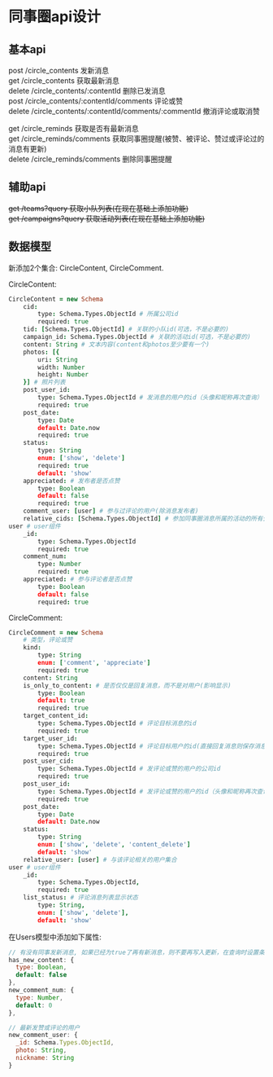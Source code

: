 # 同事圈api设计
## 基本api
post /circle_contents 发新消息  
get /circle_contents 获取最新消息  
delete /circle_contents/:contentId 删除已发消息  
post /circle_contents/:contentId/comments 评论或赞  
delete /circle_contents/:contentId/comments/:commentId 撤消评论或取消赞  

get /circle_reminds 获取是否有最新消息  
get /circle_reminds/comments 获取同事圈提醒(被赞、被评论、赞过或评论过的消息有更新)  
delete /circle_reminds/comments 删除同事圈提醒  

## 辅助api
~~get /teams?query 获取小队列表(在现在基础上添加功能)~~  
~~get /campaigns?query 获取活动列表(在现在基础上添加功能)~~  

## 数据模型
新添加2个集合: CircleContent, CircleComment.

CircleContent:
```coffeescript
CircleContent = new Schema
    cid:
        type: Schema.Types.ObjectId # 所属公司id
        required: true
    tid: [Schema.Types.ObjectId] # 关联的小队id(可选，不是必要的)
    campaign_id: Schema.Types.ObjectId # 关联的活动id(可选，不是必要的)
    content: String # 文本内容(content和photos至少要有一个)
    photos: [{
        uri: String
        width: Number
        height: Number
    }] # 照片列表
    post_user_id:
        type: Schema.Types.ObjectId # 发消息的用户的id（头像和昵称再次查询）
        required: true
    post_date:
        type: Date
        default: Date.now
        required: true
    status:
        type: String
        enum: ['show', 'delete']
        required: true
        default: 'show'
    appreciated: # 发布者是否点赞
        type: Boolean
        default: false
        required: true
    comment_user: [user] # 参与过评论的用户(除消息发布者)
    relative_cids: [Schema.Types.ObjectId] # 参加同事圈消息所属的活动的所有公司id
user # user组件
    _id: 
        type: Schema.Types.ObjectId
        required: true
    comment_num:
        type: Number
        required: true
    appreciated: # 参与评论者是否点赞
        type: Boolean
        default: false
        required: true
```

CircleComment:
```coffeescript
CircleComment = new Schema
    # 类型，评论或赞
    kind:
        type: String
        enum: ['comment', 'appreciate']
        required: true
    content: String
    is_only_to_content: # 是否仅仅是回复消息，而不是对用户(影响显示)
        type: Boolean
        default: true
        required: true
    target_content_id:
        type: Schema.Types.ObjectId # 评论目标消息的id
        required: true
    target_user_id:
        type: Schema.Types.ObjectId # 评论目标用户的id(直接回复消息则保存消息发布者的id)
        required: true
    post_user_cid:
        type: Schema.Types.ObjectId # 发评论或赞的用户的公司id
        required: true
    post_user_id:
        type: Schema.Types.ObjectId # 发评论或赞的用户的id（头像和昵称再次查询）
        required: true
    post_date:
        type: Date
        default: Date.now
    status:
        type: String
        enum: ['show', 'delete', 'content_delete']
        default: 'show'
    relative_user: [user] # 与该评论相关的用户集合
user # user组件
    _id: 
        type: Schema.Types.ObjectId,
        required: true
    list_status: # 评论消息列表显示状态
        type: String,
        enum: ['show', 'delete'],
        default: 'show'
```

在Users模型中添加如下属性:
```javascript
// 有没有同事发新消息, 如果已经为true了再有新消息，则不要再写入更新，在查询时设置条件过滤
has_new_content: {
  type: Boolean,
  default: false
},
new_comment_num: {
  type: Number,
  default: 0
},

// 最新发赞或评论的用户
new_comment_user: {
  _id: Schema.Types.ObjectId,
  photo: String,
  nickname: String
}
```
